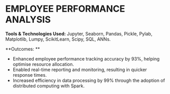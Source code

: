 # EMPLOYEE PERFORMANCE ANALYSIS


**Tools & Technologies Used:** Jupyter, Seaborn, Pandas, Pickle, Pylab, Matplotlib, Lumpy, ScikitLearn, Scipy, SQL, ANNs.

**Outcomes: **
- Enhanced employee performance tracking accuracy by 93%, helping optimise resource allocation.
- Enabled real-time reporting and monitoring, resulting in quicker response times.
- Increased efficiency in data processing by 99% through the adoption of distributed computing with Spark.
